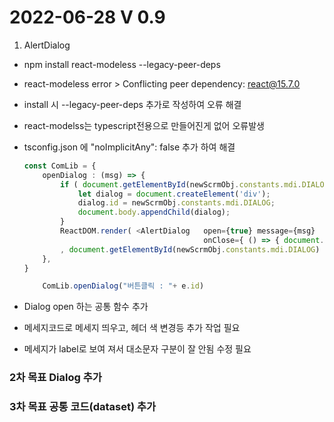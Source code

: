 2022-06-28 V 0.9
================
1. AlertDialog

* npm install react-modeless --legacy-peer-deps
* react-modeless error > Conflicting peer dependency: react@15.7.0
* install 시 --legacy-peer-deps 추가로 작성하여 오류 해결

* react-modelss는 typescript전용으로 만들어진게 없어 오류발생
* tsconfig.json 에 "noImplicitAny": false 추가 하여 해결

    ``` typescript
    const ComLib = {
        openDialog : (msg) => {
            if ( document.getElementById(newScrmObj.constants.mdi.DIALOG) === undefined || document.getElementById(newScrmObj.constants.mdi.DIALOG) === null ) {
                let dialog = document.createElement('div');
                dialog.id = newScrmObj.constants.mdi.DIALOG;
                document.body.appendChild(dialog);
            }
            ReactDOM.render( <AlertDialog   open={true} message={msg}
                                            onClose={ () => { document.body.removeChild(document.getElementById(newScrmObj.constants.mdi.DIALOG));} }/>
            , document.getElementById(newScrmObj.constants.mdi.DIALOG) );
        },   
    }            
    ```  
    
    ``` typescript
        ComLib.openDialog("버튼클릭 : "+ e.id)        
    ```
* Dialog open 하는 공통 함수 추가
* 메세지코드로 메세지 띄우고, 헤더 색 변경등 추가 작업 필요
* 메세지가 label로 보여 져서 대소문자 구분이 잘 안됨 수정 필요


### 2차 목표 Dialog 추가
### 3차 목표 공통 코드(dataset) 추가
